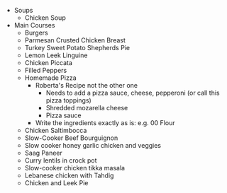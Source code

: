 - Soups
	- Chicken Soup
- Main Courses
	- Burgers
	- Parmesan Crusted Chicken Breast
	- Turkey Sweet Potato Shepherds Pie
	- Lemon Leek Linguine
	- Chicken Piccata
	- Filled Peppers
	- Homemade Pizza
		- Roberta's Recipe not the other one
			- Needs to add a pizza sauce, cheese, pepperoni (or call this pizza toppings)
			- Shredded mozarella cheese
			- Pizza sauce
		- Write the ingredients exactly as is: e.g. 00 Flour
	- Chicken Saltimbocca
	- Slow-Cooker Beef Bourguignon
	- Slow cooker honey garlic chicken and veggies
	- Saag Paneer
	- Curry lentils in crock pot
	- Slow-cooker chicken tikka masala
	- Lebanese chicken with Tahdig
	- Chicken and Leek Pie
